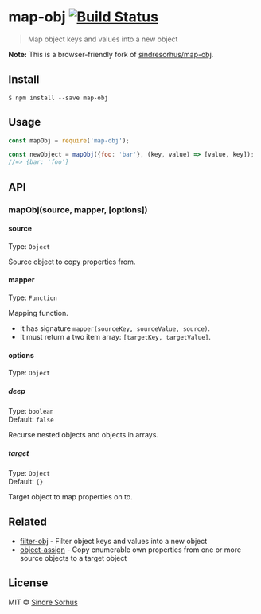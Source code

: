 # map-obj [![Build Status](https://travis-ci.org/atomic-app/map-obj.svg)](https://travis-ci.org/atomic-app/map-obj)

> Map object keys and values into a new object

**Note:** This is a browser-friendly fork of [sindresorhus/map-obj](https://github.com/sindresorhus/map-obj).


## Install

```
$ npm install --save map-obj
```


## Usage

```js
const mapObj = require('map-obj');

const newObject = mapObj({foo: 'bar'}, (key, value) => [value, key]);
//=> {bar: 'foo'}
```


## API

### mapObj(source, mapper, [options])

#### source

Type: `Object`

Source object to copy properties from.

#### mapper

Type: `Function`

Mapping function.

- It has signature `mapper(sourceKey, sourceValue, source)`.
- It must return a two item array: `[targetKey, targetValue]`.

#### options

Type: `Object`

##### deep

Type: `boolean`<br>
Default: `false`

Recurse nested objects and objects in arrays.

##### target

Type: `Object`<br>
Default: `{}`

Target object to map properties on to.


## Related

- [filter-obj](https://github.com/sindresorhus/filter-obj) - Filter object keys and values into a new object
- [object-assign](https://github.com/sindresorhus/object-assign) - Copy enumerable own properties from one or more source objects to a target object


## License

MIT © [Sindre Sorhus](https://sindresorhus.com)
